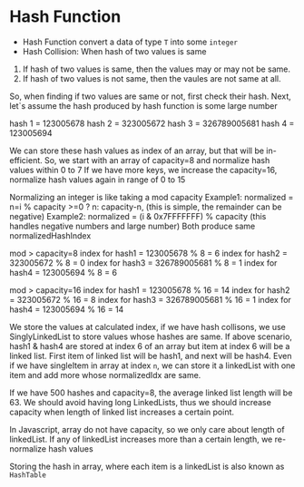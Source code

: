 # Hash Function

- Hash Function convert a data of type `T` into some `integer`
- Hash Collision: When hash of two values is same

1. If hash of two values is same, then the values may or may not be same.
2. If hash of two values is not same, then the vaules are not same at all.

So, when finding if two values are same or not, first check their hash.
Next, let`s assume the hash produced by hash function is some large number

hash 1 = 123005678
hash 2 = 323005672
hash 3 = 326789005681
hash 4 = 123005694

We can store these hash values as index of an array, but that will be in-efficient.
So, we start with an array of capacity=8 and normalize hash values within 0 to 7
If we have more keys, we increase the capacity=16, normalize hash values again in range of 0 to 15

Normalizing an integer is like taking a mod capacity
Example1: normalized = n=i % capacity >=0 ? n: capacity-n, (this is simple, the remainder can be negative)
Example2: normalized = (i & 0x7FFFFFFF) % capacity (this handles negative numbers and large number)
Both produce same normalizedHashIndex

mod > capacity=8
index for hash1 = 123005678 % 8 = 6
index for hash2 = 323005672 % 8 = 0
index for hash3 = 326789005681 % 8 = 1
index for hash4 = 123005694 % 8 = 6

mod > capacity=16
index for hash1 = 123005678 % 16 = 14
index for hash2 = 323005672 % 16 = 8
index for hash3 = 326789005681 % 16 = 1
index for hash4 = 123005694 % 16 = 14

We store the values at calculated index, if we have hash collisons, we use SinglyLinkedList to store 
values whose hashes are same.
If above scenario, hash1 & hash4 are stored at index 6 of an array but item at index 6 will be a linked list.
First item of linked list will be hash1, and next will be hash4.
Even if we have singleItem in array at index `n`, we can store it a linkedList with one item and add more whose normalizedIdx are same.

If we have 500 hashes and capacity=8, the average linked list length will be 63.
We should avoid having long LinkedLists, thus we should increase capacity when length of linked list increases a certain point.

In Javascript, array do not have capacity, so we only care about length of linkedList. If any of linkedList increases more than a certain length, we re-normalize hash values

Storing the hash in array, where each item is a linkedList is also known as `HashTable`